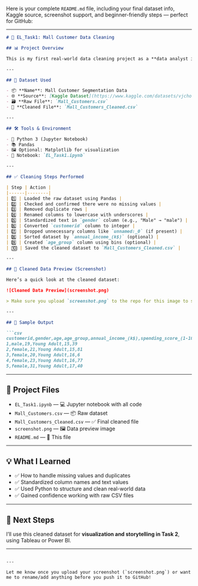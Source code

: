 Here is your complete `README.md` file, including your final dataset info, Kaggle source, screenshot support, and beginner-friendly steps — perfect for GitHub:

---

````markdown
# 🧼 EL_Task1: Mall Customer Data Cleaning

## 📊 Project Overview

This is my first real-world data cleaning project as a **data analyst intern (fresher)**. I worked with a customer segmentation dataset from Kaggle and cleaned it using Python and Pandas. The goal was to make the dataset ready for future analysis and visualization.

---

## 📁 Dataset Used

- 📦 **Name**: Mall Customer Segmentation Data  
- 🌐 **Source**: [Kaggle Dataset](https://www.kaggle.com/datasets/vjchoudhary7/customer-segmentation-tutorial-in-python/data)  
- 🗃 **Raw File**: `Mall_Customers.csv`  
- 🧼 **Cleaned File**: `Mall_Customers_Cleaned.csv`

---

## 🛠️ Tools & Environment

- 🐍 Python 3 (Jupyter Notebook)
- 📚 Pandas
- 🖼️ Optional: Matplotlib for visualization
- 📓 Notebook: `EL_Task1.ipynb`

---

## ✅ Cleaning Steps Performed

| Step | Action |
|------|--------|
| 1️⃣ | Loaded the raw dataset using Pandas |
| 2️⃣ | Checked and confirmed there were no missing values |
| 3️⃣ | Removed duplicate rows |
| 4️⃣ | Renamed columns to lowercase with underscores |
| 5️⃣ | Standardized text in `gender` column (e.g., "Male" → "male") |
| 6️⃣ | Converted `customerid` column to integer |
| 7️⃣ | Dropped unnecessary columns like `unnamed:_0` (if present) |
| 8️⃣ | Sorted dataset by `annual_income_(k$)` (optional) |
| 9️⃣ | Created `age_group` column using bins (optional) |
| 🔟 | Saved the cleaned dataset to `Mall_Customers_Cleaned.csv` |

---

## 📸 Cleaned Data Preview (Screenshot)

Here’s a quick look at the cleaned dataset:

![Cleaned Data Preview](screenshot.png)

> Make sure you upload `screenshot.png` to the repo for this image to show.

---

## 🧪 Sample Output

```csv
customerid,gender,age,age_group,annual_income_(k$),spending_score_(1-100)
1,male,19,Young Adult,15,39
2,female,21,Young Adult,15,81
3,female,20,Young Adult,16,6
4,female,23,Young Adult,16,77
5,female,31,Young Adult,17,40
````

---

## 📁 Project Files

* `EL_Task1.ipynb` — 💻 Jupyter notebook with all code
* `Mall_Customers.csv` — 📦 Raw dataset
* `Mall_Customers_Cleaned.csv` — ✅ Final cleaned file
* `screenshot.png` — 🖼️ Data preview image
* `README.md` — 📝 This file

---

## 💡 What I Learned

* ✅ How to handle missing values and duplicates
* ✅ Standardized column names and text values
* ✅ Used Python to structure and clean real-world data
* ✅ Gained confidence working with raw CSV files

---

## 🔮 Next Steps

I’ll use this cleaned dataset for **visualization and storytelling in Task 2**, using Tableau or Power BI.

---

```

---

Let me know once you upload your screenshot (`screenshot.png`) or want me to rename/add anything before you push it to GitHub!
```
